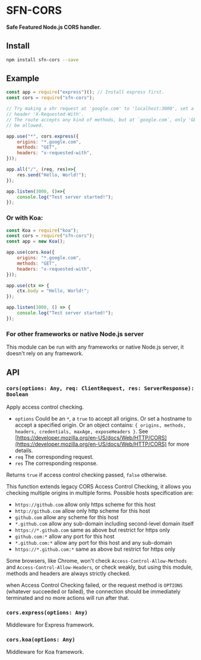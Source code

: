 # SFN-CORS

**Safe Featured Node.js CORS handler.**

## Install

```sh
npm install sfn-cors --save
```

## Example

```javascript
const app = require("express")(); // Install express first.
const cors = require("sfn-cors");

// Try making a xhr request at 'google.com' to 'localhost:3000', set a custom
// header 'X-Requested-With'.
// The route accepts any kind of methods, but at `google.com`, only 'GET' will
// be allowed.

app.use("*", cors.express({
    origins: "*.google.com",
    methods: "GET",
    headers: "x-requested-with",
}));

app.all("/", (req, res)=>{
    res.send("Hello, World!");
});

app.listen(3000, ()=>{
    console.log("Test server started!");
});
```

### Or with Koa:

```javascript
const Koa = require("koa");
const cors = require("sfn-cors");
const app = new Koa();

app.use(cors.koa({
    origins: "*.google.com",
    methods: "GET",
    headers: "x-requested-with",
}));

app.use(ctx => {
    ctx.body = "Hello, World!";
});

app.listen(3000, () => {
    console.log("Test server started!");
});
```

### For other frameworks or native Node.js server

This module can be run with any frameworks or native Node.js server, it 
doesn't rely on any framework.

## API

### `cors(options: Any, req: ClientRequest, res: ServerResponse): Boolean`

Apply access control checking.

- `options` Could be an `*`, a `true` to accept all origins. Or set a hostname
    to accept a specified origin. Or an object contains: 
    `{ origins, methods, headers, credentials, maxAge, exposeHeaders }`.
    See [https://developer.mozilla.org/en-US/docs/Web/HTTP/CORS](https://developer.mozilla.org/en-US/docs/Web/HTTP/CORS) for more details.
- `req` The corresponding request.
- `res` The corresponding response.

Returns `true` if access control checking passed, `false` otherwise.

This function extends legacy CORS Access Control Checking, it allows you 
checking multiple origins in multiple forms. Possible hosts specification 
are:

- `https://github.com` allow only https scheme for this host
- `http://github.com` allow only http scheme for this host
- `github.com` allow any scheme for this host
- `*.github.com` allow any sub-domain including second-level domain itself
- `https://*.github.com` same as above but restrict for https only
- `github.com:*` allow any port for this host
- `*.github.com:*` allow any port for this host and any sub-domain
- `https://*.github.com:*` same as above but restrict for https only

Some browsers, like Chrome, won't check `Access-Control-Allow-Methods` and 
`Access-Control-Allow-Headers`, or check weakly, but using this module,
methods and headers are always strictly checked.

when Access Control Checking failed, or the request method is `OPTIONS` 
(whatever succeeded or failed), the connection should be immediately 
terminated and no more actions will run after that.

### `cors.express(options: Any)`

Middleware for Express framework.

### `cors.koa(options: Any)`

Middleware for Koa framework.